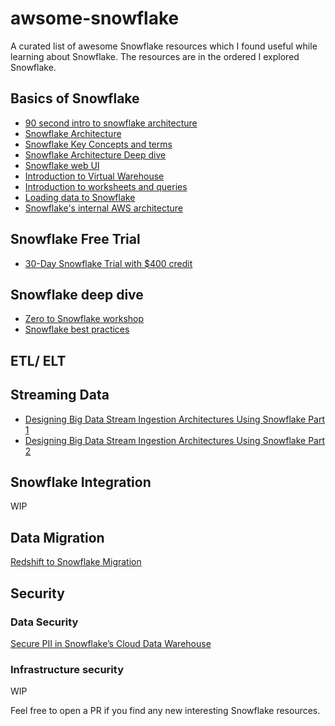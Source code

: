 # awsome-snowflake
A curated list of awesome Snowflake resources which I found useful while learning about Snowflake. The resources are in the ordered I explored Snowflake.

## Basics of Snowflake
- [90 second intro to snowflake architecture](https://www.youtube.com/watch?v=Z2OYJFI2P8I)
- [Snowflake Architecture](https://www.youtube.com/watch?v=QTEprlUFWNY)
- [Snowflake Key Concepts and terms](https://www.youtube.com/watch?v=fEtoYweBNQ4)
- [Snowflake Architecture Deep dive](https://www.youtube.com/watch?v=dxrEHqMFUWI)
- [Snowflake web UI](https://www.youtube.com/watch?v=fEtoYweBNQ4)
- [Introduction to Virtual Warehouse](https://www.youtube.com/watch?v=iOsMbqIDPss)
- [Introduction to worksheets and queries](https://www.youtube.com/watch?v=mH4pvxcfNYw)
- [Loading data to Snowflake](https://www.youtube.com/watch?v=us6MChC8T9Y)
- [Snowflake's internal AWS architecture](https://www.youtube.com/watch?v=1DOrNBv1Sz8)

## Snowflake Free Trial
- [30-Day Snowflake Trial with $400 credit](https://trial.snowflake.com/)

## Snowflake deep dive
- [Zero to Snowflake workshop](https://www.youtube.com/watch?v=bprbBn0ILew)
- [Snowflake best practices](https://www.youtube.com/watch?v=RD5_zYBl3Ss)


## ETL/ ELT


## Streaming Data

- [Designing Big Data Stream Ingestion Architectures Using Snowflake Part 1](http://www.snowflake.com/blog/designing-big-data-stream-ingestion-architectures-using-snowflake-part-1/)
- [Designing Big Data Stream Ingestion Architectures Using Snowflake Part 2](https://www.snowflake.com/blog/designing-data-stream-ingestion-architectures-using-snowflake-part-ii/)

## Snowflake Integration
WIP

## Data Migration
[Redshift to Snowflake Migration](https://tech.instacart.com/migration-from-redshift-to-snowflake-the-path-for-success-4caaac5e3728)

## Security
### Data Security
[Secure PII in Snowflake’s Cloud Data Warehouse](https://medium.com/hashmapinc/6-steps-to-secure-pii-in-snowflakes-cloud-data-warehouse-f950c35839e3)

### Infrastructure security
WIP


Feel free to open a PR if you find any new interesting Snowflake resources.
